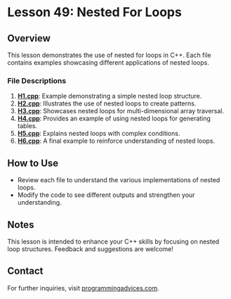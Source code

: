 # Lesson 49: Nested For Loops

## Overview
This lesson demonstrates the use of nested for loops in C++. Each file contains examples showcasing different applications of nested loops.

### File Descriptions
1. **[H1.cpp](./H1.cpp)**: Example demonstrating a simple nested loop structure.
2. **[H2.cpp](./H2.cpp)**: Illustrates the use of nested loops to create patterns.
3. **[H3.cpp](./H3.cpp)**: Showcases nested loops for multi-dimensional array traversal.
4. **[H4.cpp](./H4.cpp)**: Provides an example of using nested loops for generating tables.
5. **[H5.cpp](./H5.cpp)**: Explains nested loops with complex conditions.
6. **[H6.cpp](./H6.cpp)**: A final example to reinforce understanding of nested loops.

## How to Use
- Review each file to understand the various implementations of nested loops.
- Modify the code to see different outputs and strengthen your understanding.

## Notes
This lesson is intended to enhance your C++ skills by focusing on nested loop structures. Feedback and suggestions are welcome!

## Contact
For further inquiries, visit [programmingadvices.com](https://programmingadvices.com/courses/).
